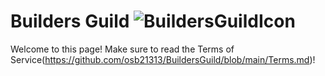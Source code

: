# Builders Guild ![BuildersGuildIcon](https://github.com/user-attachments/assets/7c5a1c18-6376-4877-a45c-861942a7ebbb)


Welcome to this page! Make sure to read the Terms of Service(https://github.com/osb21313/BuildersGuild/blob/main/Terms.md)!
